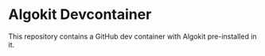   # Algokit Devcontainer

This repository contains a GitHub dev container with Algokit pre-installed in it.
